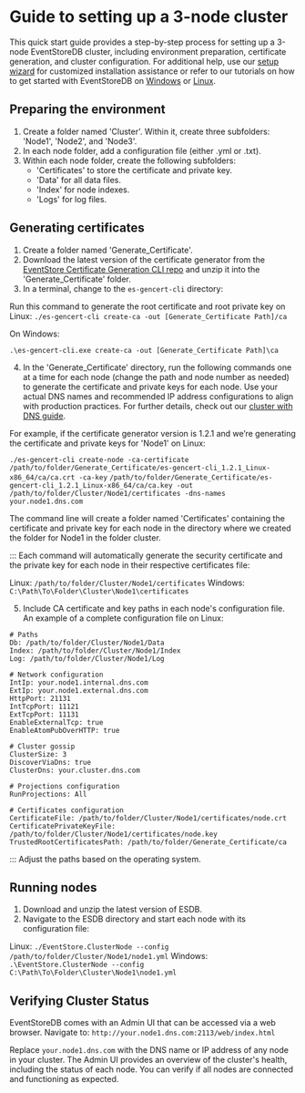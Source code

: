 # Guide to setting up a 3-node cluster

This quick start guide provides a step-by-step process for setting up a 3-node EventStoreDB cluster, including environment preparation, certificate generation, and cluster configuration. For additional help, use our [setup wizard](https://configurator.eventstore.com/) for customized installation assistance or refer to our tutorials on how to get started with EventStoreDB on [Windows](https://www.eventstore.com/blog/getting-started-with-eventstoredb-our-how-to-guide) or [Linux](https://developers.eventstore.com/server/v23.10/installation.html#linux). 



## Preparing the environment

1. Create a folder named 'Cluster'. Within it, create three subfolders: 'Node1', 'Node2', and 'Node3'.
2. In each node folder, add a configuration file (either .yml or .txt).
3. Within each node folder, create the following subfolders:
    - 'Certificates' to store the certificate and private key. 
    - 'Data' for all data files.
    - 'Index' for node indexes.
    - 'Logs' for log files.



## Generating certificates

1. Create a folder named 'Generate_Certificate'.
2. Download the latest version of the certificate generator from the [EventStore Certificate Generation CLI repo](https://github.com/EventStore/es-gencert-cli/releases) and unzip it into the 'Generate_Certificate' folder.
3. In a terminal, change to the `es-gencert-cli` directory: 


Run this command to generate the root certificate and root private key on Linux: 
`./es-gencert-cli create-ca -out [Generate_Certificate Path]/ca`

On Windows:

`.\es-gencert-cli.exe create-ca -out [Generate_Certificate Path]\ca`



4. In the 'Generate_Certificate' directory, run the following commands one at a time for each node (change the path and node number as needed) to generate the certificate and private keys for each node. Use your actual DNS names and recommended IP address configurations to align with production practices. For further details, check out our [cluster with DNS guide](https://developers.eventstore.com/server/v23.10/cluster.html#cluster-with-dns).

For example, if the certificate generator version is 1.2.1 and we’re generating the certificate and private keys for 'Node1' on Linux:

`./es-gencert-cli create-node -ca-certificate /path/to/folder/Generate_Certificate/es-gencert-cli_1.2.1_Linux-x86_64/ca/ca.crt -ca-key` 
`/path/to/folder/Generate_Certificate/es-gencert-cli_1.2.1_Linux-x86_64/ca/ca.key -out`
`/path/to/folder/Cluster/Node1/certificates -dns-names your.node1.dns.com`

 The command line will create a folder named 'Certificates' containing the certificate and private key for each node in the directory where we created the folder for Node1 in the folder cluster. 

:::
Each command will automatically generate the security certificate and the private key for each node in their respective certificates file:

Linux: `/path/to/folder/Cluster/Node1/certificates` 
Windows: `C:\Path\To\Folder\Cluster\Node1\certificates`

5.  Include CA certificate and key paths in each node's configuration file. An example of a complete configuration file on Linux:

``` 
# Paths
Db: /path/to/folder/Cluster/Node1/Data
Index: /path/to/folder/Cluster/Node1/Index
Log: /path/to/folder/Cluster/Node1/Log

# Network configuration
IntIp: your.node1.internal.dns.com
ExtIp: your.node1.external.dns.com
HttpPort: 21131
IntTcpPort: 11121
ExtTcpPort: 11131
EnableExternalTcp: true
EnableAtomPubOverHTTP: true

# Cluster gossip
ClusterSize: 3
DiscoverViaDns: true
ClusterDns: your.cluster.dns.com

# Projections configuration
RunProjections: All

# Certificates configuration
CertificateFile: /path/to/folder/Cluster/Node1/certificates/node.crt
CertificatePrivateKeyFile: /path/to/folder/Cluster/Node1/certificates/node.key
TrustedRootCertificatesPath: /path/to/folder/Generate_Certificate/ca
```

:::
Adjust the paths based on the operating system.

## Running nodes

1. Download and unzip the latest version of ESDB.
2. Navigate to the ESDB directory and start each node with its configuration file:

Linux: `./EventStore.ClusterNode --config /path/to/folder/Cluster/Node1/node1.yml`
Windows: `.\EventStore.ClusterNode --config C:\Path\To\Folder\Cluster\Node1\node1.yml` 


## Verifying Cluster Status

EventStoreDB comes with an Admin UI that can be accessed via a web browser. Navigate to:
`http://your.node1.dns.com:2113/web/index.html`

Replace `your.node1.dns.com` with the DNS name or IP address of any node in your cluster. The Admin UI provides an overview of the cluster's health, including the status of each node. You can verify if all nodes are connected and functioning as expected.









